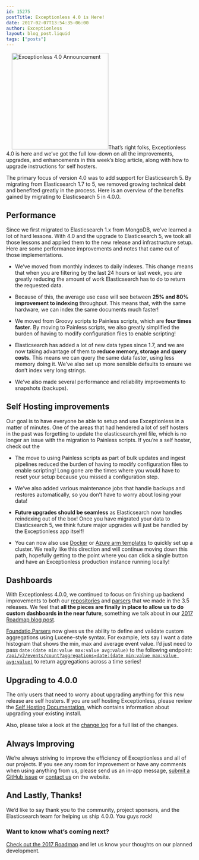 ```yaml
---
id: 15275
postTitle: Exceptionless 4.0 is Here!
date: 2017-02-07T13:54:35-06:00
author: Exceptionless
layout: blog_post.liquid
tags: ["posts"]
---
```

<img loading="lazy" class="alignright size-full wp-image-15281" style="margin-left: 15px;" src="https://exceptionless.com/assets/exceptionless-4.png" alt="Exceptionless 4.0 Announcement" width="260" height="260" data-id="15281" srcset="https://exceptionless.com/assets/exceptionless-4.png 260w, https://exceptionless.com/assets/exceptionless-4-150x150.png 150w" sizes="(max-width: 260px) 100vw, 260px" />That&#8217;s right folks, Exceptionless 4.0 is here and we&#8217;ve got the full low-down on all the improvements, upgrades, and enhancements in this week&#8217;s blog article, along with how to upgrade instructions for self hosters.

The primary focus of version 4.0 was to add support for Elasticsearch 5. By migrating from Elasticsearch 1.7 to 5, we removed growing technical debt and benefited greatly in the process. Here is an overview of the benefits gained by migrating to Elasticsearch 5 in 4.0.0.<!--more-->

## Performance

Since we first migrated to Elasticsearch 1.x from MongoDB, we&#8217;ve learned a lot of hard lessons. With 4.0 and the upgrade to Elasticsearch 5, we took all those lessons and applied them to the new release and infrastructure setup. Here are some performance improvements and notes that came out of those implementations.

  * We&#8217;ve moved from monthly indexes to daily indexes. This change means that when you are filtering by the last 24 hours or last week, you are greatly reducing the amount of work Elasticsearch has to do to return the requested data.

  * Because of this, the average use case will see between **25% and 80% improvement to indexing** throughput. This means that, with the same hardware, we can index the same documents much faster!

  * We moved from Groovy scripts to Painless scripts, which are **four times faster**. By moving to Painless scripts, we also greatly simplified the burden of having to modify configuration files to enable scripting!

  * Elasticsearch has added a lot of new data types since 1.7, and we are now taking advantage of them to **reduce memory, storage and query costs.** This means we can query the same data faster, using less memory doing it. We&#8217;ve also set up more sensible defaults to ensure we don&#8217;t index very long strings.

  * We&#8217;ve also made several performance and reliability improvements to snapshots (backups).

## Self Hosting improvements

Our goal is to have everyone be able to setup and use Exceptionless in a matter of minutes. One of the areas that had hendered a lot of self hosters in the past was forgetting to update the elasticsearch.yml file, which is no longer an issue with the migration to Painless scripts. If you&#8217;re a self hoster, check out the

  * The move to using Painless scripts as part of bulk updates and ingest pipelines reduced the burden of having to modify configuration files to enable scripting! Long gone are the times where you would have to reset your setup because you missed a configuration step.

  * We&#8217;ve also added various maintenance jobs that handle backups and restores automatically, so you don&#8217;t have to worry about losing your data!

  * **Future upgrades should be seamless** as Elasticsearch now handles reindexing out of the box! Once you have migrated your data to Elasticsearch 5, we think future major upgrades will just be handled by the Exceptionless app itself!

  * You can now also use [Docker](https://hub.docker.com/_/elasticsearch) or [Azure arm templates](https://github.com/elastic/azure-marketplace) to quickly set up a cluster. We really like this direction and will continue moving down this path, hopefully getting to the point where you can click a single button and have an Exceptionless production instance running locally!

## Dashboards

With Exceptionless 4.0.0, we continued to focus on finishing up backend improvements to both our [repositories](https://github.com/exceptionless/Foundatio.Repositories) and [parsers](https://github.com/exceptionless/Foundatio.Parsers) that we made in the 3.5 releases. We feel that **all the pieces are finally in place to allow us to do custom dashboards in the near future**, something we talk about in our [2017 Roadmap blog post](https://exceptionless.com/2017-exceptionless-feature-functionality-and-enhancement-roadmap/).

[Foundatio.Parsers](https://github.com/exceptionless/Foundatio.Parsers) now gives us the ability to define and validate custom aggregations using Lucene-style syntax. For example, lets say I want a date histogram that shows the min, max and average event value. I&#8217;d just need to pass `date:(date min:value max:value avg:value)` to the following endpoint: [`/api/v2/events/count?aggregations=date:(date min:value max:value avg:value)`](https://api.exceptionless.io/docs/index#!/Event/Event_GetCountAsync) to return aggregations across a time series!

## Upgrading to 4.0.0

The only users that need to worry about upgrading anything for this new release are self hosters. If you are self hosting Exceptionless, please review the [Self Hosting Documentation](https://github.com/exceptionless/Exceptionless/wiki/Self-Hosting), which contains information about upgrading your existing install.

Also, please take a look at the [change log](https://github.com/exceptionless/Exceptionless/compare/v3.5.1...v4.0.0) for a full list of the changes.

## Always Improving

We’re always striving to improve the efficiency of Exceptionless and all of our projects. If you see any room for improvement or have any comments when using anything from us, please send us an in-app message, [submit a GitHub issue](https://github.com/exceptionless/Exceptionless/issues) or [contact us](https://exceptionless.com/contact/) on the website.

## And Lastly, Thanks!

We&#8217;d like to say thank you to the community, project sponsors, and the Elasticsearch team for helping us ship 4.0.0. You guys rock!

### Want to know what&#8217;s coming next?

[Check out the 2017 Roadmap](https://exceptionless.com/2017-exceptionless-feature-functionality-and-enhancement-roadmap/) and let us know your thoughts on our planned development.

&nbsp;
